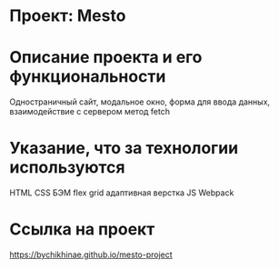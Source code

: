 # Проект: Mesto

# Oписание проекта и его функциональности
Одностраничный сайт, модальное окно, форма для ввода данных, взаимодействие с сервером метод fetch

# Указание, что за технологии используются
HTML CSS БЭМ flex grid адаптивная верстка JS Webpack

# Ссылка на проект

https://bychikhinae.github.io/mesto-project

